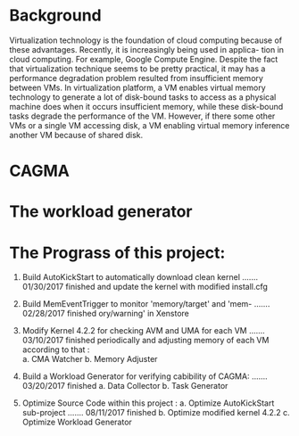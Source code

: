 # Background
Virtualization technology is the foundation of cloud computing because of these advantages. Recently, it is increasingly being used in applica- tion in cloud computing. For example, Google Compute Engine. Despite the fact that virtualization technique seems to be pretty practical, it may has a performance degradation problem resulted from insufficient memory between VMs. In virtualization platform, a VM enables virtual memory technology to generate a lot of disk-bound tasks to access as a physical machine does when it occurs insufficient memory, while these disk-bound tasks degrade the performance of the VM. However, if there some other VMs or a single VM accessing disk, a VM enabling virtual memory inference another VM because of shared disk.

# CAGMA


# The workload generator



# The Prograss of this project: 
1. Build AutoKickStart to automatically download clean kernel 		....... 01/30/2017 finished
   and update the kernel with modified install.cfg 			
2. Build MemEventTrigger to monitor 'memory/target' and 'mem-		....... 02/28/2017 finished
   ory/warning' in Xenstore						

3. Modify Kernel 4.2.2 for checking AVM and UMA for each VM 		....... 03/10/2017 finished
   periodically and adjusting memory of each VM according to 
   that :						
	a. CMA Watcher
	b. Memory Adjuster		
 
3. Build a Workload Generator for verifying cabibility of CAGMA:	....... 03/20/2017 finished
	a. Data Collector
	b. Task Generator

4. Optimize Source Code within this project :
	a. Optimize AutoKickStart sub-project 				....... 08/11/2017 finished
	b. Optimize modified kernel 4.2.2
	c. Optimize Workload Generator
